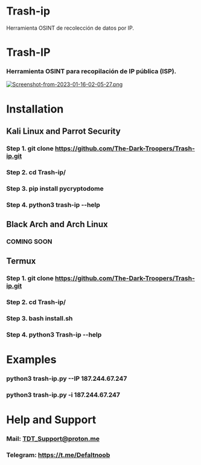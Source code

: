 # Trash-ip
Herramienta OSINT de recolección de datos por IP.

# Trash-IP
### Herramienta OSINT para recopilación de IP pública (ISP).

[![Screenshot-from-2023-01-16-02-05-27.png](https://i.postimg.cc/d1cj7JMR/Screenshot-from-2023-01-16-02-05-27.png)](https://postimg.cc/KKQMwS84)

# Installation

## Kali Linux and Parrot Security

### Step 1. git clone https://github.com/The-Dark-Troopers/Trash-ip.git

### Step 2. cd Trash-ip/

### Step 3. pip install pycryptodome

### Step 4. python3 trash-ip --help

## Black Arch and Arch Linux

### COMING SOON

## Termux

### Step 1. git clone https://github.com/The-Dark-Troopers/Trash-ip.git

### Step 2. cd Trash-ip/

### Step 3. bash install.sh

### Step 4. python3 Trash-ip --help

# Examples

### python3 trash-ip.py --IP 187.244.67.247 

### python3 trash-ip.py -i 187.244.67.247 

# Help and Support

### Mail: TDT_Support@proton.me

### Telegram: https://t.me/Defaltnoob
